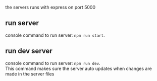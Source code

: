 the servers runs with express on port 5000

## run server
console command to run server: ```npm run start```.  

## run dev server
console command to run server: ```npm run dev```.  
This command makes sure the server auto updates when changes are made in the server files